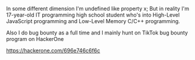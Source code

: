 In some different dimension I'm undefined like property x; But in reality I'm 17-year-old IT programming high school student who's into High-Level JavaScript programming and Low-Level Memory C/C++ programming. 

Also I do bug bounty as a full time and I mainly hunt on TikTok bug bounty program on HackerOne 

https://hackerone.com/696e746c6f6c








